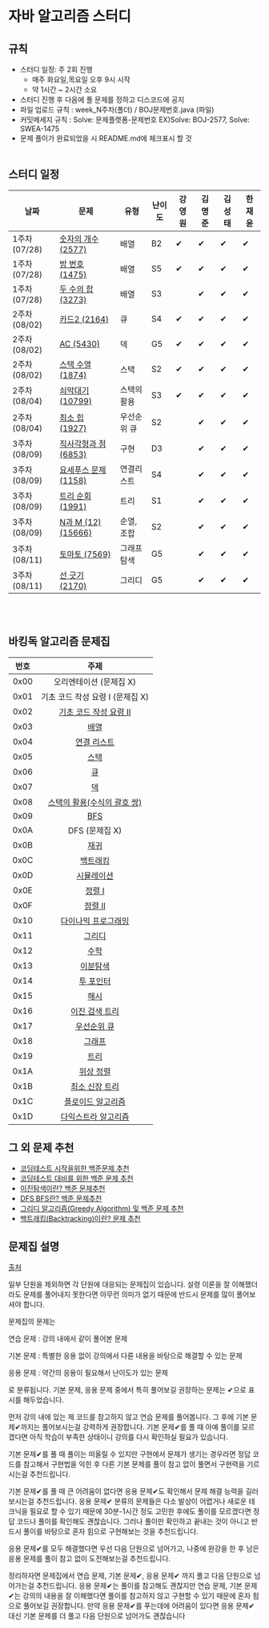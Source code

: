 # 자바 알고리즘 스터디

## 규칙
- 스터디 일정: 주 2회 진행 
  - 매주 화요일,목요일 오후 9시 시작
  - 약 1시간 ~ 2시간 소요
- 스터디 진행 후 다음에 풀 문제를 정하고 디스코드에 공지
- 파일 업로드 규칙 : week_N주차(폴더) / BOJ문제번호.java (파일)
- 커밋메세지 규칙 : Solve: 문제플랫폼-문제번호 EX)Solve: BOJ-2577, Solve: SWEA-1475
- 문제 풀이가 완료되었을 시 README.md에 체크표시 할 것
<br><br>

## 스터디 일정

| 날짜 | 문제 | 유형 | 난이도 | 강영원 | 김명준 | 김성태 | 한재윤 |
| --- | --- | --- | --- | --- | --- | --- | --- |
| 1주차(07/28) | [숫자의 개수 (2577)](https://www.acmicpc.net/problem/2577) | 배열 | B2 | ✔ | ✔ | ✔ | ✔ |
| 1주차(07/28) | [방 번호 (1475)](https://www.acmicpc.net/problem/1475) | 배열 | S5 | ✔ | ✔ | ✔ | ✔ |
| 1주차(07/28) | [두 수의 합 (3273)](https://www.acmicpc.net/problem/3273) | 배열 | S3 |  | ✔ | ✔ | ✔ |
| 2주차(08/02) | [카드2 (2164)](https://www.acmicpc.net/problem/2164) | 큐 | S4 | ✔  | ✔ | ✔  | ✔ |
| 2주차(08/02) | [AC (5430)](https://www.acmicpc.net/problem/5430) | 덱 | G5 | ✔  | ✔ |  ✔ | ✔  |
| 2주차(08/02) | [스택 수열 (1874)](https://www.acmicpc.net/problem/1874) | 스택 | S2 | ✔ | ✔ | ✔  | ✔  |
| 2주차(08/04) | [쇠막대기 (10799)](https://www.acmicpc.net/problem/10799) | 스택의 활용 | S3 | ✔  | ✔ | ✔  | ✔  |
| 2주차(08/04) | [최소 힙 (1927)](https://www.acmicpc.net/problem/1927 ) | 우선순위 큐 | S2 | | ✔ | ✔ | ✔ |
| 3주차(08/09) | [직사각형과 점 (6853)](https://swexpertacademy.com/main/code/problem/problemDetail.do?problemLevel=3&problemLevel=4&problemLevel=5&contestProbId=AWhT_2HKQNADFAW_&categoryId=AWhT_2HKQNADFAW_&categoryType=CODE&problemTitle=6853&orderBy=FIRST_REG_DATETIME&selectCodeLang=ALL&select-1=5&pageSize=10&pageIndex=1&problemLevel=3%2C4%2C5&&&&&&&&&) | 구현 | D3 |   | ✔ | ✔ | ✔ |
| 3주차(08/09) | [요세푸스 문제 (1158)](https://www.acmicpc.net/problem/1158) | 연결리스트 | S4 |   | ✔ | ✔ | ✔ |
| 3주차(08/09) | [트리 순회 (1991)](https://www.acmicpc.net/problem/1991) | 트리 | S1 |   | ✔ | ✔ | ✔ |
| 3주차(08/09) | [N과 M (12) (15666)](https://www.acmicpc.net/problem/15666) | 순열, 조합 | S2 |   | ✔ | ✔ | ✔ |
| 3주차(08/11) | [토마토 (7569)](https://www.acmicpc.net/problem/7569) | 그래프 탐색 | G5 |   | ✔ | ✔ | ✔ |
| 3주차(08/11) | [선 긋기 (2170)](https://www.acmicpc.net/problem/2170) | 그리디 | G5 |   | ✔ | ✔ | ✔ |

<br><br>

## 바킹독 알고리즘 문제집

| 번호 | 주제 |
| :--: | :--: |
| 0x00 | 오리엔테이션 (문제집 X) |
| 0x01 | 기초 코드 작성 요령 I (문제집 X) |
| 0x02 | [기초 코드 작성 요령 II](workbook/0x02.md) |
| 0x03 | [배열](workbook/0x03.md) |
| 0x04 | [연결 리스트](workbook/0x04.md) |
| 0x05 | [스택](workbook/0x05.md) |
| 0x06 | [큐](workbook/0x06.md) |
| 0x07 | [덱](workbook/0x07.md) |
| 0x08 | [스택의 활용(수식의 괄호 쌍)](workbook/0x08.md) |
| 0x09 | [BFS](workbook/0x09.md) |
| 0x0A | DFS (문제집 X) |
| 0x0B | [재귀](workbook/0x0B.md) |
| 0x0C | [백트래킹](workbook/0x0C.md) |
| 0x0D | [시뮬레이션](workbook/0x0D.md) |
| 0x0E | [정렬 I](workbook/0x0E.md) |
| 0x0F | [정렬 II](workbook/0x0F.md) |
| 0x10 | [다이나믹 프로그래밍](workbook/0x10.md) |
| 0x11 | [그리디](workbook/0x11.md) |
| 0x12 | [수학](workbook/0x12.md) |
| 0x13 | [이분탐색](workbook/0x13.md) |
| 0x14 | [투 포인터](workbook/0x14.md) |
| 0x15 | [해시](workbook/0x15.md) |
| 0x16 | [이진 검색 트리](workbook/0x16.md) |
| 0x17 | [우선순위 큐](workbook/0x17.md) |
| 0x18 | [그래프](workbook/0x18.md) |
| 0x19 | [트리](workbook/0x19.md) |
| 0x1A | [위상 정렬](workbook/0x1A.md) |
| 0x1B | [최소 신장 트리](workbook/0x1B.md) |
| 0x1C | [플로이드 알고리즘](workbook/0x1C.md) |
| 0x1D | [다익스트라 알고리즘](workbook/0x1D.md) |

## 그 외 문제 추천
- [코딩테스트 시작을위한 백준문제 추천](https://covenant.tistory.com/234?category=727170)
- [코딩테스트 대비를 위한 백준 문제 추천](https://covenant.tistory.com/224?category=727170)
- [이진탐색이란? 백준 문제추천](https://covenant.tistory.com/133?category=727170)
- [DFS BFS란? 백준 문제추천](https://covenant.tistory.com/132?category=727170)
- [그리디 알고리즘(Greedy Algorithm) 및 백준 문제 추천](https://covenant.tistory.com/131?category=727170)
- [백트래킹(Backtracking)이란? 문제 추천](https://covenant.tistory.com/123?category=727170)

## 문제집 설명
[출처](https://github.com/encrypted-def/basic-algo-lecture/blob/master/workbook.md)

일부 단원을 제외하면 각 단원에 대응되는 문제집이 있습니다. 설령 이론을 잘 이해했더라도 문제를 풀어내지 못한다면 아무런 의미가 없기 때문에 반드시 문제를 많이 풀어보셔야 합니다.

문제집의 문제는

연습 문제 : 강의 내에서 같이 풀어본 문제

기본 문제 : 특별한 응용 없이 강의에서 다룬 내용을 바탕으로 해결할 수 있는 문제

응용 문제 : 약간의 응용이 필요해서 난이도가 있는 문제

로 분류됩니다. 기본 문제, 응용 문제 중에서 특히 풀어보길 권장하는 문제는 ✔으로 표시를 해두었습니다.

먼저 강의 내에 있는 제 코드를 참고하지 않고 연습 문제를 풀어봅니다. 그 후에 기본 문제✔까지는 풀어보시는걸 강력하게 권장합니다. 기본 문제✔를 풀 때 아예 풀이를 모르겠다면 아직 학습이 부족한 상태이니 강의를 다시 확인하실 필요가 있습니다.

기본 문제✔를 풀 때 풀이는 떠올릴 수 있지만 구현에서 문제가 생기는 경우라면 정답 코드를 참고해서 구현법을 익힌 후 다른 기본 문제를 풀이 참고 없이 풀면서 구현력을 기르시는걸 추천드립니다.

기본 문제✔를 풀 때 큰 어려움이 없다면 응용 문제✔도 확인해서 문제 해결 능력을 길러보시는걸 추천드립니다. 응용 문제✔ 분류의 문제들은 다소 발상이 어렵거나 새로운 테크닉을 필요로 할 수 있기 때문에 30분-1시간 정도 고민한 후에도 풀이를 모르겠다면 정답 코드나 풀이를 확인해도 괜찮습니다. 그러나 풀이만 확인하고 끝내는 것이 아니고 반드시 풀이를 바탕으로 혼자 힘으로 구현해보는 것을 추천드립니다.

응용 문제✔를 모두 해결했다면 우선 다음 단원으로 넘어가고, 나중에 완강을 한 후 남은 응용 문제를 풀이 참고 없이 도전해보는걸 추천드립니다.

정리하자면 문제집에서 연습 문제, 기본 문제✔, 응용 문제✔ 까지 풀고 다음 단원으로 넘어가는걸 추천드립니다. 응용 문제✔는 풀이를 참고해도 괜찮지만 연습 문제, 기본 문제✔는 강의의 내용을 잘 이해했다면 풀이를 참고하지 않고 구현할 수 있기 때문에 혼자 힘으로 풀어보길 권장합니다. 만약 응용 문제✔를 푸는데에 어려움이 있다면 응용 문제✔ 대신 기본 문제를 더 풀고 다음 단원으로 넘어가도 괜찮습니다
